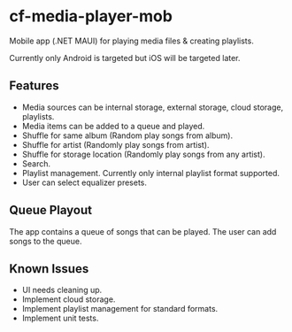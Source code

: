 # cf-media-player-mob

Mobile app (.NET MAUI) for playing media files & creating playlists.

Currently only Android is targeted but iOS will be targeted later.

Features
--------
- Media sources can be internal storage, external storage, cloud storage, playlists.
- Media items can be added to a queue and played.
- Shuffle for same album (Random play songs from album).
- Shuffle for artist (Randomly play songs from artist).
- Shuffle for storage location (Randomly play songs from any artist).
- Search.
- Playlist management. Currently only internal playlist format supported.
- User can select equalizer presets.

Queue Playout
-------------
The app contains a queue of songs that can be played. The user can add songs to the queue.

Known Issues
------------
- UI needs cleaning up.
- Implement cloud storage.
- Implement playlist management for standard formats.
- Implement unit tests.